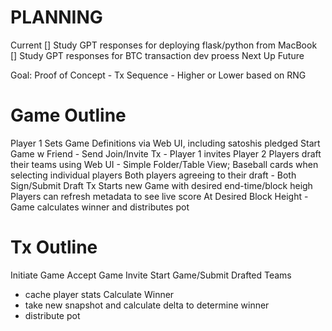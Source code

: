 # PLANNING
Current
[] Study GPT responses for deploying flask/python from MacBook
[] Study GPT responses for BTC transaction dev proess 
Next Up
Future

Goal: Proof of Concept - Tx Sequence - Higher or Lower based on RNG

# Game Outline
Player 1 Sets Game Definitions via Web UI, including satoshis pledged
Start Game w Friend - Send Join/Invite Tx - Player 1 invites Player 2
Players draft their teams using Web UI - Simple Folder/Table View; Baseball cards when selecting individual players
Both players agreeing to their draft - Both Sign/Submit Draft Tx
Starts new Game with desired end-time/block heigh
Players can refresh metadata to see live score
At Desired Block Height - Game calculates winner and distributes pot

# Tx Outline
Initiate Game
Accept Game Invite
Start Game/Submit Drafted Teams
- cache player stats
Calculate Winner
- take new snapshot and calculate delta to determine winner
- distribute pot